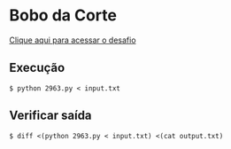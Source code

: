 # Bobo da Corte
[Clique aqui para acessar o desafio](https://www.urionlinejudge.com.br/judge/pt/problems/view/2963)

## Execução
```
$ python 2963.py < input.txt
```

## Verificar saída
```
$ diff <(python 2963.py < input.txt) <(cat output.txt)
```